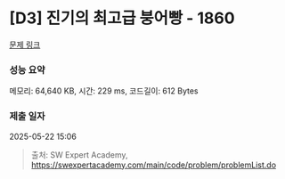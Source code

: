 # [D3] 진기의 최고급 붕어빵 - 1860 

[문제 링크](https://swexpertacademy.com/main/code/problem/problemDetail.do?contestProbId=AV5LsaaqDzYDFAXc) 

### 성능 요약

메모리: 64,640 KB, 시간: 229 ms, 코드길이: 612 Bytes

### 제출 일자

2025-05-22 15:06



> 출처: SW Expert Academy, https://swexpertacademy.com/main/code/problem/problemList.do